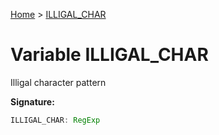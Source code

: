 [Home](../index.md) &gt; [ILLIGAL\_CHAR](./illigal_char.md)

# Variable ILLIGAL\_CHAR

Illigal character pattern

<b>Signature:</b>

```typescript
ILLIGAL_CHAR: RegExp
```
